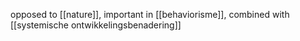opposed to [[nature]], important in [[behaviorisme]], combined with [[systemische ontwikkelingsbenadering]]